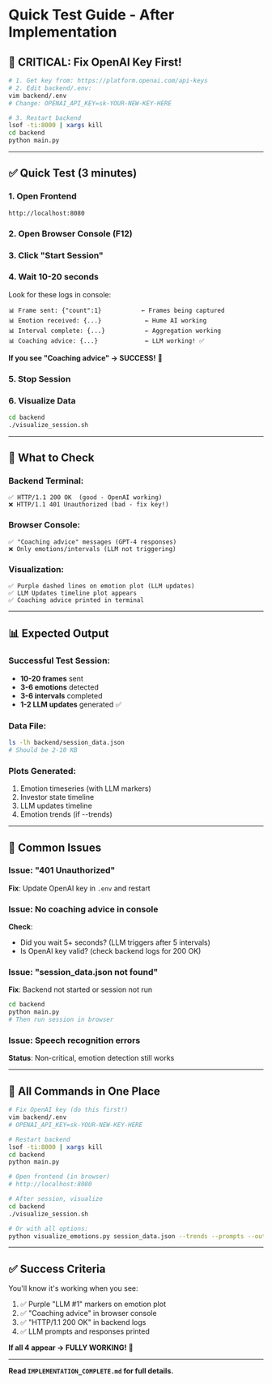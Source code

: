 # Quick Test Guide - After Implementation

## 🔴 CRITICAL: Fix OpenAI Key First!

```bash
# 1. Get key from: https://platform.openai.com/api-keys
# 2. Edit backend/.env:
vim backend/.env
# Change: OPENAI_API_KEY=sk-YOUR-NEW-KEY-HERE

# 3. Restart backend
lsof -ti:8000 | xargs kill
cd backend
python main.py
```

---

## ✅ Quick Test (3 minutes)

### 1. Open Frontend
```
http://localhost:8080
```

### 2. Open Browser Console (F12)

### 3. Click "Start Session"

### 4. Wait 10-20 seconds
Look for these logs in console:

```
📊 Frame sent: {"count":1}           ← Frames being captured
📊 Emotion received: {...}            ← Hume AI working
📊 Interval complete: {...}           ← Aggregation working
📊 Coaching advice: {...}             ← LLM working! ✅
```

**If you see "Coaching advice" → SUCCESS!** 🎉

### 5. Stop Session

### 6. Visualize Data
```bash
cd backend
./visualize_session.sh
```

---

## 🎯 What to Check

### Backend Terminal:
```
✅ HTTP/1.1 200 OK  (good - OpenAI working)
❌ HTTP/1.1 401 Unauthorized (bad - fix key!)
```

### Browser Console:
```
✅ "Coaching advice" messages (GPT-4 responses)
❌ Only emotions/intervals (LLM not triggering)
```

### Visualization:
```
✅ Purple dashed lines on emotion plot (LLM updates)
✅ LLM Updates timeline plot appears
✅ Coaching advice printed in terminal
```

---

## 📊 Expected Output

### Successful Test Session:
- **10-20 frames** sent
- **3-6 emotions** detected
- **3-6 intervals** completed
- **1-2 LLM updates** generated ✅

### Data File:
```bash
ls -lh backend/session_data.json
# Should be 2-10 KB
```

### Plots Generated:
1. Emotion timeseries (with LLM markers)
2. Investor state timeline
3. LLM updates timeline
4. Emotion trends (if --trends)

---

## 🐛 Common Issues

### Issue: "401 Unauthorized"
**Fix**: Update OpenAI key in `.env` and restart

### Issue: No coaching advice in console
**Check**:
- Did you wait 5+ seconds? (LLM triggers after 5 intervals)
- Is OpenAI key valid? (check backend logs for 200 OK)

### Issue: "session_data.json not found"
**Fix**: Backend not started or session not run
```bash
cd backend
python main.py
# Then run session in browser
```

### Issue: Speech recognition errors
**Status**: Non-critical, emotion detection still works

---

## 🚀 All Commands in One Place

```bash
# Fix OpenAI key (do this first!)
vim backend/.env
# OPENAI_API_KEY=sk-YOUR-NEW-KEY-HERE

# Restart backend
lsof -ti:8000 | xargs kill
cd backend
python main.py

# Open frontend (in browser)
# http://localhost:8080

# After session, visualize
cd backend
./visualize_session.sh

# Or with all options:
python visualize_emotions.py session_data.json --trends --prompts --output ./plots/
```

---

## ✅ Success Criteria

You'll know it's working when you see:

1. ✅ Purple "LLM #1" markers on emotion plot
2. ✅ "Coaching advice" in browser console
3. ✅ "HTTP/1.1 200 OK" in backend logs
4. ✅ LLM prompts and responses printed

**If all 4 appear → FULLY WORKING!** 🎊

---

**Read `IMPLEMENTATION_COMPLETE.md` for full details.**
